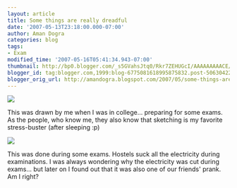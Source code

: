 ```yaml
---
layout: article
title: Some things are really dreadful
date: '2007-05-13T23:18:00.000-07:00'
author: Aman Dogra
categories: blog
tags:
- Exam
modified_time: '2007-05-16T05:41:34.943-07:00'
thumbnail: http://bp0.blogger.com/_s5GVahsJtq0/Rkr7ZEHUGcI/AAAAAAAAACE/R3uyfGwa2Bc/s72-c/Exam01.jpg
blogger_id: tag:blogger.com,1999:blog-6775081618995875832.post-5063042214259741816
blogger_orig_url: http://amandogra.blogspot.com/2007/05/some-things-are-really-dreadful.html
---
```


[![](http://bp0.blogger.com/_s5GVahsJtq0/Rkr7ZEHUGcI/AAAAAAAAACE/R3uyfGwa2Bc/s320/Exam01.jpg)](http://bp0.blogger.com/_s5GVahsJtq0/Rkr7ZEHUGcI/AAAAAAAAACE/R3uyfGwa2Bc/s1600-h/Exam01.jpg)

This was drawn by me when I was in college... preparing for some exams.
As the people, who know me, they also know that sketching is my favorite
stress-buster (after sleeping :p)

<!--more-->

[![](http://bp2.blogger.com/_s5GVahsJtq0/Rkr70kHUGdI/AAAAAAAAACM/lzjItuxHCt0/s320/Exam02.jpg)](http://bp2.blogger.com/_s5GVahsJtq0/Rkr70kHUGdI/AAAAAAAAACM/lzjItuxHCt0/s1600-h/Exam02.jpg)

This was done during some exams. Hostels suck all the electricity during
examinations. I was always wondering why the electricity was cut during
exams... but later on I found out that it was also one of our friends'
prank. Am I right?
